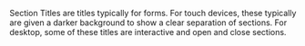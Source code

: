 Section Titles are titles typically for forms. For touch devices, these typically are given a darker background to show a clear separation of sections. For desktop, some of these titles are interactive and open and close sections.
